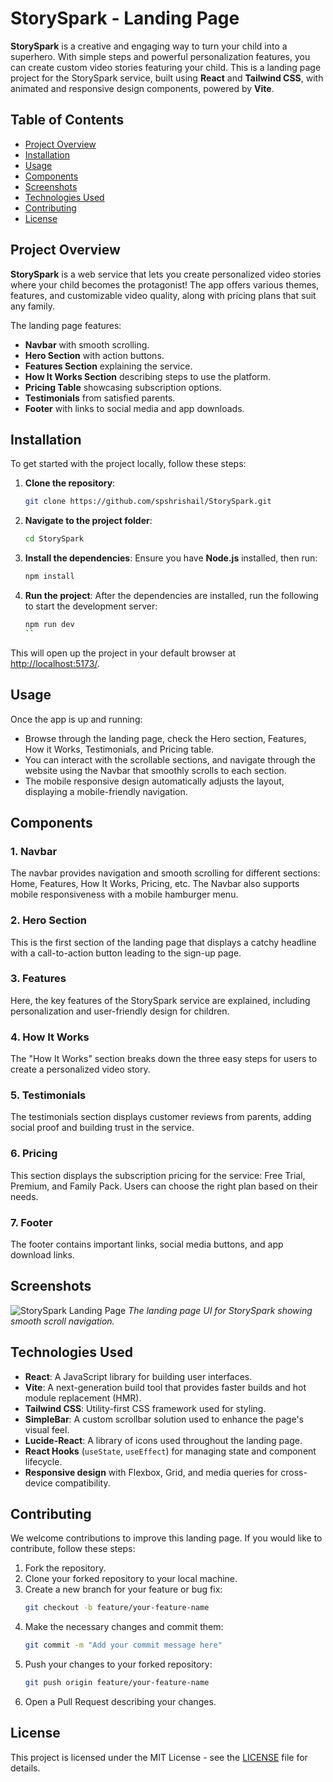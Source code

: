 # StorySpark - Landing Page

**StorySpark** is a creative and engaging way to turn your child into a superhero. With simple steps and powerful personalization features, you can create custom video stories featuring your child. This is a landing page project for the StorySpark service, built using **React** and **Tailwind CSS**, with animated and responsive design components, powered by **Vite**.

## Table of Contents
- [Project Overview](#project-overview)
- [Installation](#installation)
- [Usage](#usage)
- [Components](#components)
- [Screenshots](#screenshots)
- [Technologies Used](#technologies-used)
- [Contributing](#contributing)
- [License](#license)

## Project Overview

**StorySpark** is a web service that lets you create personalized video stories where your child becomes the protagonist! The app offers various themes, features, and customizable video quality, along with pricing plans that suit any family.

The landing page features:
- **Navbar** with smooth scrolling.
- **Hero Section** with action buttons.
- **Features Section** explaining the service.
- **How It Works Section** describing steps to use the platform.
- **Pricing Table** showcasing subscription options.
- **Testimonials** from satisfied parents.
- **Footer** with links to social media and app downloads.

## Installation

To get started with the project locally, follow these steps:

1. **Clone the repository**:
    ```bash
    git clone https://github.com/spshrishail/StorySpark.git
    ```
2. **Navigate to the project folder**:
    ```bash
    cd StorySpark
    ```
3. **Install the dependencies**:
    Ensure you have **Node.js** installed, then run:
    ```bash
    npm install
    ```
    
4. **Run the project**:
    After the dependencies are installed, run the following to start the development server:
    ```bash
    npm run dev
    ``

This will open up the project in your default browser at [http://localhost:5173/](http://localhost:5173/).

## Usage

Once the app is up and running:
- Browse through the landing page, check the Hero section, Features, How it Works, Testimonials, and Pricing table.
- You can interact with the scrollable sections, and navigate through the website using the Navbar that smoothly scrolls to each section.
- The mobile responsive design automatically adjusts the layout, displaying a mobile-friendly navigation.

## Components

### 1. **Navbar**
The navbar provides navigation and smooth scrolling for different sections: Home, Features, How It Works, Pricing, etc. The Navbar also supports mobile responsiveness with a mobile hamburger menu.

### 2. **Hero Section**
This is the first section of the landing page that displays a catchy headline with a call-to-action button leading to the sign-up page.

### 3. **Features**
Here, the key features of the StorySpark service are explained, including personalization and user-friendly design for children.

### 4. **How It Works**
The "How It Works" section breaks down the three easy steps for users to create a personalized video story.

### 5. **Testimonials**
The testimonials section displays customer reviews from parents, adding social proof and building trust in the service.

### 6. **Pricing**
This section displays the subscription pricing for the service: Free Trial, Premium, and Family Pack. Users can choose the right plan based on their needs.

### 7. **Footer**
The footer contains important links, social media buttons, and app download links.

## Screenshots

![StorySpark Landing Page](https://via.placeholder.com/800x400?text=Screenshot+of+Landing+Page)
*The landing page UI for StorySpark showing smooth scroll navigation.*

## Technologies Used

- **React**: A JavaScript library for building user interfaces.
- **Vite**: A next-generation build tool that provides faster builds and hot module replacement (HMR).
- **Tailwind CSS**: Utility-first CSS framework used for styling.
- **SimpleBar**: A custom scrollbar solution used to enhance the page's visual feel.
- **Lucide-React**: A library of icons used throughout the landing page.
- **React Hooks** (`useState`, `useEffect`) for managing state and component lifecycle.
- **Responsive design** with Flexbox, Grid, and media queries for cross-device compatibility.

## Contributing

We welcome contributions to improve this landing page. If you would like to contribute, follow these steps:
1. Fork the repository.
2. Clone your forked repository to your local machine.
3. Create a new branch for your feature or bug fix:
    ```bash
    git checkout -b feature/your-feature-name
    ```
4. Make the necessary changes and commit them:
    ```bash
    git commit -m "Add your commit message here"
    ```
5. Push your changes to your forked repository:
    ```bash
    git push origin feature/your-feature-name
    ```
6. Open a Pull Request describing your changes.

## License

This project is licensed under the MIT License - see the [LICENSE](LICENSE) file for details.
